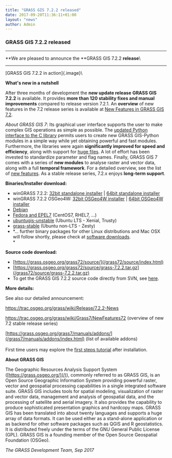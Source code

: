 ```yaml
---
title: "GRASS GIS 7.2.2 released"
date: 2017-09-20T11:36:11+01:00
layout: "news"
author: Admin
---
```


### GRASS GIS 7.2.2 released

------------------------------------------------------------------------

**We are pleased to announce the **GRASS GIS 7.2.2 **release**\
****

[GRASS GIS 7.2.2 in action]{.image}\

**What's new in a nutshell**

After three months of development the **new update release** **GRASS GIS
7.2.2** is available. It provides **more than 120 stability fixes and
manual improvements** compared to release version 7.2.1. An **overview**
of new features in the 7.2 release series is available at [New Features
in GRASS GIS
7.2](https://trac.osgeo.org/grass/wiki/Grass7/NewFeatures72).

*About GRASS GIS 7*: Its graphical user interface supports the user to
make complex GIS operations as simple as possible. The [updated Python
interface to the C
library](/grass72/manuals/libpython/index.html) permits users
to create new GRASS GIS-Python modules in a simple way while yet
obtaining powerful and fast modules. Furthermore, the libraries were
again **significantly improved for speed and efficiency**, along with
support for [huge
files](https://grasswiki.osgeo.org/wiki/Category:Massive_data_analysis).
A lot of effort has been invested to standardize parameter and flag
names. Finally, GRASS GIS 7 comes with a series of **new modules** to
analyse raster and vector data, along with a full **temporal
framework**. For a detailed overview, see the list of [new
features](https://trac.osgeo.org/grass/wiki/Grass7/NewFeatures72). As a
stable release series, 7.2.x enjoys **long-term support**.

**Binaries/Installer download:**

-   winGRASS 7.2.2: [32bit standalone
    installer](/grass72/binary/mswindows/native/x86/WinGRASS-7.2.2-1-Setup-x86.exe)
    \| [64bit standalone
    installer](/grass72/binary/mswindows/native/x86_64/WinGRASS-7.2.2-1-Setup-x86_64.exe)
-   winGRASS 7.2.2 OSGeo4W: [32bit OSGeo4W
    installer](http://download.osgeo.org/osgeo4w/osgeo4w-setup-x86.exe)
    \| [64bit OSGeo4W
    installer](http://download.osgeo.org/osgeo4w/osgeo4w-setup-x86_64.exe)
-   [Debian](https://packages.debian.org/grass)
-   [Fedora and
    EPEL7](https://copr.fedorainfracloud.org/coprs/neteler/grass72/)
    (CentOS7, RHEL7, \...)
-   [ubuntugis-unstable](https://launchpad.net/~ubuntugis/+archive/ubuntu/ubuntugis-unstable)
    (Ubuntu LTS - Xenial, Trusty)
-   [grass-stable](https://launchpad.net/~grass/+archive/ubuntu/grass-stable)
    (Ubuntu non-LTS - Zesty)
-   *\... further binary packages for other Linux distributions and Mac
    OSX will follow shortly, please check at [software
    downloads](/download/software/index.html).\
    *

**Source code download:**

-   [https://grass.osgeo.org/grass72/source/](/grass72/source/index.html)
-   [https://grass.osgeo.org/grass72/source/grass-7.2.2.tar.gz](/grass72/source/grass-7.2.2.tar.gz)
-   To get the GRASS GIS 7.2.2 source code directly from SVN, see
    [here](https://trac.osgeo.org/grass/wiki/Release/7.2.2-News#SVNSourceCode).

**More details:**

See also our detailed announcement:


<https://trac.osgeo.org/grass/wiki/Release/7.2.2-News>



<https://trac.osgeo.org/grass/wiki/Grass7/NewFeatures72> (overview of
new 7.2 stable release series)



[https://grass.osgeo.org/grass7/manuals/addons/](/grass7/manuals/addons/index.html)
(list of available addons)\
\
First time users may explore the [first steps
tutorial](/documentation/first-time-users/index.html) after
installation.


**About GRASS GIS**

The Geographic Resources Analysis Support System
([https://grass.osgeo.org/](/)), commonly referred
to as GRASS GIS, is an Open Source Geographic Information System
providing powerful raster, vector and geospatial processing capabilities
in a single integrated software suite. GRASS GIS includes tools for
spatial modeling, visualization of raster and vector data, management
and analysis of geospatial data, and the processing of satellite and
aerial imagery. It also provides the capability to produce sophisticated
presentation graphics and hardcopy maps. GRASS GIS has been translated
into about twenty languages and supports a huge array of data formats.
It can be used either as a stand-alone application or as backend for
other software packages such as QGIS and R geostatistics. It is
distributed freely under the terms of the GNU General Public License
(GPL). GRASS GIS is a founding member of the Open Source Geospatial
Foundation (OSGeo).

*The GRASS Development Team, Sep 2017*

